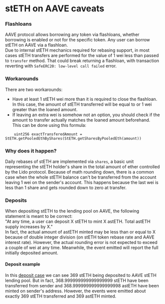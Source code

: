 # stETH on AAVE caveats

### Flashloans
AAVE protocol allows borrowing any token via flashloans, whether borrowing is enabled or not for the specific token. Any user can borrow stETH on AAVE via a flashloan.  
Due to internal stETH mechanics required for rebasing support, in most cases stETH transfers are performed for the value of 1 wei less than passed to `transfer` method. That could break returning a flashloan, with transaction reverting with `SafeERC20: low-level call failed` error.

### Workarounds
There are two workarounds:

- Have at least 1 stETH wei more than it is required to close the flashloan. In this case, the amount of stETH transferred will be equal to or 1 wei greater than the loaned amount.
- If leaving an extra wei is somehow not an option, you should check if the amount to transfer actually matches the loaned amount beforehand. This can be done using this formula:
```
    uint256 exactTransferedAmount = StETH.getPooledEthByShares(StETH.getSharesByPooledEth(amount))
```

### Why does it happen?

Daily rebases of stETH are implemented via `shares`, a basic unit representing the stETH holder's share in the total amount of ether controlled by the Lido protocol.
Because of math rounding down, there is a common case when the whole stETH balance can't be transferred from the account leaving 1 wei on the sender's account. This happens because the last wei is less than 1 share and gets rounded down to zero at transfer.

### Deposits

When depositing stETH to the lending pool on AAVE, the following statement is meant to be correct:  
"At any time, a user can deposit X stETH to mint X astETH. Total astETH supply increases by X."  
In fact, the actual amount of astETH minted may be less than or equal to X because of double integer division (on stETH token rebase rate and AAVE interest rate). 
However, the actual rounding error is not expected to exceed a couple of wei at any time. Meanwhile, the event emitted will report the full initially deposited amount.

#### Deposit example
In this [deposit case](https://etherscan.io/tx/0xd599641193da40080f3effa175874624f49a8efd6f5b748abd8bc7950fc270f0) we can see 369 stETH being deposited to AAVE stETH lending pool. But in fact, 368.999999999999999999 stETH have been transferred from sender and 368.999999999999999998 astETH have been minted on sender's address. 
However, the events were emitted about exactly 369 stETH transferred and 369 astETH minted.
